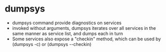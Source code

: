 # dumpsys

* dumpsys command provide diagnostics on services
* invoked without arguments, dumpsys iterates over all services in the same manner as service list, and dumps each in turn
* Some services also expose a "checkin" method, which can be used by (dumpsys -c) or (dumpsys --checkin)


